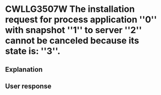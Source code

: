 # CWLLG3507W The installation request for process application ''0'' with snapshot ''1'' to server ''2'' cannot be canceled because its state is: ''3''.

## Explanation

## User response
